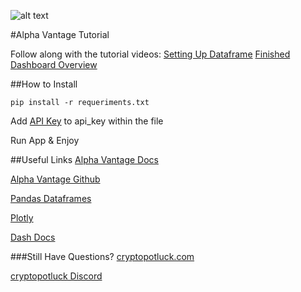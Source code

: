 ![alt text](https://i.imgur.com/HIumoFO.png)

#Alpha Vantage Tutorial

Follow along with the tutorial videos:
[Setting Up Dataframe](https://youtu.be/MCN33xZNoqk)
[Finished Dashboard Overview](https://youtu.be/hyHzeSPXdyc)

##How to Install

``pip install -r requeriments.txt``

Add [API Key](https://www.alphavantage.co/support/#support) to api_key within the file

Run App & Enjoy

##Useful Links
[Alpha Vantage Docs](https://www.alphavantage.co/documentation/)

[Alpha Vantage Github](https://github.com/RomelTorres/alpha_vantage)

[Pandas Dataframes](https://pandas.pydata.org/pandas-docs/stable/reference/api/pandas.DataFrame.html)

[Plotly](https://plot.ly/python/)

[Dash Docs](https://dash.plot.ly/)

###Still Have Questions?
[cryptopotluck.com]()

[cryptopotluck Discord]()
